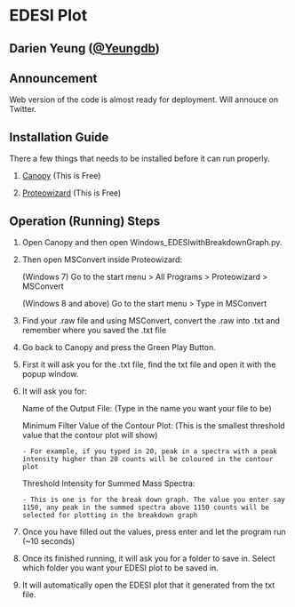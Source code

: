 # EDESI Plot
## Darien Yeung ([@Yeungdb](https://twitter.com/Yeungdb))

## Announcement

Web version of the code is almost ready for deployment. Will annouce on Twitter.

## Installation Guide

There a few things that needs to be installed before it can run properly.

1) [Canopy](https://store.enthought.com/downloads/#default) (This is Free)

2) [Proteowizard](http://proteowizard.sourceforge.net/downloads.shtml) (This is Free)


## Operation (Running) Steps

1) Open Canopy and then open Windows_EDESIwithBreakdownGraph.py.

2) Then open MSConvert inside Proteowizard:

   (Windows 7) Go to the start menu > All Programs   >   Proteowizard    >    MSConvert

   (Windows 8 and above) Go to the start menu  > Type in MSConvert

3) Find your .raw file and using MSConvert, convert the .raw into .txt and remember where you saved the .txt file

4) Go back to Canopy and press the Green Play Button.

5) First it will ask you for the .txt file, find the txt file and open it with the popup window.

6) It will ask you for:

   Name of the Output File: (Type in the name you want your file to be)

   Minimum Filter Value of the Contour Plot:  (This is the smallest threshold value that the contour plot will show)

       - For example, if you typed in 20, peak in a spectra with a peak intensity higher than 20 counts will be coloured in the contour plot

   Threshold Intensity for Summed Mass Spectra: 

       - This is one is for the break down graph. The value you enter say 1150, any peak in the summed spectra above 1150 counts will be selected for plotting in the breakdown graph

7) Once you have filled out the values, press enter and let the program run (~10 seconds)

8) Once its finished running, it will ask you for a folder to save in. Select which folder you want your EDESI plot to be saved in.

9) It will automatically open the EDESI plot that it generated from the txt file.


